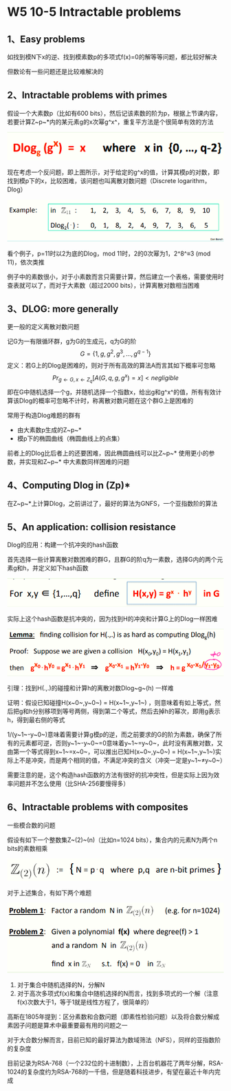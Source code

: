  # W5 10-5 Intractable problems

## 1、Easy problems

如找到模N下x的逆、找到模素数p的多项式f(x)=0的解等等问题，都比较好解决

但数论有一些问题还是比较难解决的

## 2、Intractable problems with primes

假设一个大素数p（比如有600 bits），然后记该素数的阶为p，根据上节课内容，若要计算Z~p~*内的某元素g的x次幂g^x^，重复平方法是个很简单有效的方法

![image-20210614110600833](.././images/image-20210614110600833.png)

现在考虑一个反问题，即上图所示，对于给定的g^x的值，计算其模p的对数，即找到模p下的x，比较困难，该问题也叫离散对数问题（Discrete logarithm，Dlog）

![image-20210614110609700](.././images/image-20210614110609700.png)

看个例子，p=11时以2为底的Dlog，mod 11时，2的0次幂为1，2^8^≡3 (mod 11)，依次类推

例子中的素数很小，对于小素数而言只需要计算，然后建立一个表格，需要使用时查表就可以了，而对于大素数（超过2000 bits），计算离散对数相当困难

## 3、DLOG: more generally

更一般的定义离散对数问题

记G为一有限循环群，g为G的生成元，q为G的阶
$$
G=\{1,g,g^2,g^3,...,g^{q-1}\}
$$
定义：若G上的Dlog是困难的，则对于所有高效的算法A而言其如下概率可忽略
$$
Pr_{g\leftarrow G,x\leftarrow Z_q}[A(G,q,g,g^x)=x] < negligible
$$
即在G中随机选择一个g，并随机选择一个指数x，给出g和g^x^的值，所有有效计算该Dlog的概率可忽略不计时，称离散对数问题在这个群G上是困难的

常用于构造Dlog难题的群有

* 由大素数p生成的Z~p~*
* 模p下的椭圆曲线（椭圆曲线上的点集）

前者上的Dlog比后者上的还要困难，因此椭圆曲线可以比Z~p~* 使用更小的参数，并实现和Z~p~* 中大素数同样困难的问题

## 4、Computing Dlog in (Zp)*

在Z~p~*上计算Dlog，之前讲过了，最好的算法为GNFS，一个亚指数阶的算法

## 5、An application: collision resistance

Dlog的应用：构建一个抗冲突的hash函数

首先选择一些计算离散对数困难的群G，且群G的阶q为一素数，选择G内的两个元素g和h，并定义如下hash函数

![image-20210614111021322](.././images/image-20210614111021322.png)

实际上这个hash函数是抗冲突的，因为找到H的冲突和计算G上的Dlog一样困难

![image-20210614111028960](.././images/image-20210614111028960.png)

引理：找到H(.,.)的碰撞和计算h的离散对数Dlog~g~(h) 一样难

证明：假设已知碰撞H(x~0~,y~0~) = H(x~1~,y~1~) ，则意味着有如上等式，然后把g和h分别移项到等号两侧，得到第二个等式，然后去掉h的幂次，即用g表示h，得到最右侧的等式

1/(y~1~-y~0~)意味着需要计算g模p的逆，而之前要求的G的阶为素数，确保了所有的元素都可逆，否则y~1~-y~0~=0意味着y~1~=y~0~，此时没有离散对数，又由第一个等式得到x~1~=x~0~，可以推出已知H(x~0~,y~0~) = H(x~1~,y~1~)实际上不是冲突，而是两个相同的值，不满足冲突的含义（冲突一定是y~1~≠y~0~）

需要注意的是，这个构造hash函数的方法有很好的抗冲突性，但是实际上因为效率问题并不怎么使用（比SHA-256要慢得多）

## 6、Intractable problems with composites 

一些模合数的问题

假设有如下一个整数集Z~(2)~(n)（比如n=1024 bits），集合内的元素N为两个n bits的素数相乘

![image-20210614111201075](.././images/image-20210614111201075.png)

对于上述集合，有如下两个难题

![image-20210614111208697](.././images/image-20210614111208697.png)

1. 对于集合中随机选择的N，分解N
2. 对于高次多项式f(x)和集合中随机选择的N而言，找到多项式的一个解（注意f(x)次数大于1，等于1就是线性方程了，很简单的）

高斯在1805年提到：区分素数和合数问题（即素性检验问题）以及将合数分解成素因子问题是算术中最重要最有用的问题之一

对于大合数分解而言，目前已知的最好算法为数域筛法（NFS），同样的亚指数阶的复杂度

目前记录为RSA-768（一个232位的十进制数），上百台机器花了两年分解，RSA-1024的复杂度约为RSA-768的一千倍，但是随着科技进步，有望在最近十年内完成